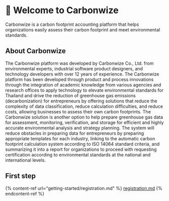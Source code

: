 # 👋 Welcome to Carbonwize

Carbonwize is a carbon footprint accounting platform that helps organizations easily assess their carbon footprint and meet environmental standards.

## About Carbonwize

The Carbonwize platform was developed by Carbonwize Co., Ltd. from environmental experts, industrial software product designers, and technology developers with over 12 years of experience. The Carbonwize platform has been developed through product and process innovations through the integration of academic knowledge from various agencies and research offices to apply technology to elevate environmental standards for Thailand and drive the reduction of greenhouse gas emissions (decarbonization) for entrepreneurs by offering solutions that reduce the complexity of data classification, reduce calculation difficulties, and reduce costs, allowing businesses to assess their own carbon footprints. The Carbonwize solution is another option to help prepare greenhouse gas data for assessment, monitoring, verification, and storage for efficient and highly accurate environmental analysis and strategy planning. The system will reduce obstacles in preparing data for entrepreneurs by preparing appropriate templates for each industry, linking to the automatic carbon footprint calculation system according to ISO 14064 standard criteria, and summarizing it into a report for organizations to proceed with requesting certification according to environmental standards at the national and international levels.

## First step

{% content-ref url="getting-started/registration.md" %}
[registration.md](getting-started/registration.md)
{% endcontent-ref %}
